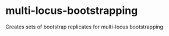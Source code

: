 multi-locus-bootstrapping
=========================

Creates sets of bootstrap replicates for multi-locus bootstrapping
